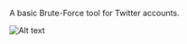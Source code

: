 
A basic Brute-Force tool for Twitter accounts.

![Alt text](https://github.com/th3gundy/TwitterBrute/blob/master/pic/brute.JPG "Simple Using")
